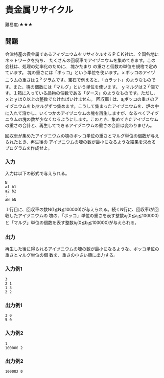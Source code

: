 # 貴金属リサイクル

難易度:★★★

## 問題
会津特産の貴金属であるアイヅニウムをリサイクルするＰＣＫ社は、全国各地にネットワークを持ち、
たくさんの回収車でアイヅニウムを集めてきます。この会社は、処理の効率化のために、 塊かたまり
の重さと個数の単位を規格で定めています。
塊の重さには「ボッコ」という単位を使います。ｘボッコのアイヅニウムの重さは２<sup>ｘ</sup>グラムです。宝石で例えると、「カラット」のようなものです。また、塊の個数には「マルグ」という単位を使います。
ｙマルグは２<sup>ｙ</sup>個です。１箱に入っている品物の個数である「ダース」のようなものです。ただし、ｘとｙは０以上の整数でなければいけません。
回収車 i は、a<sub>i</sub>ボッコの重さのアイヅニウムを b<sub>i</sub>マルグずつ集めます。こうして集まったアイヅニウムを、炉の中に入れて溶かし、いくつかのアイヅニウムの塊を再生しますが、なるべくアイヅニウムの塊の数が少なくなるようにします。このとき、集めてきたアイヅニウムの重さの合計と、再生してできるアイヅニウムの重さの合計は変わりません。

回収車が集めたアイヅニウムの塊のボッコ単位の重さとマルグ単位の個数が与えられたとき、再生後の
アイヅニウムの塊の数が最小になるような結果を求めるプログラムを作成せよ。

### 入力
入力は以下の形式で与えられる。
```
N
a1 b1
a2 b2
:
aN bN
```
１行目に、回収車の数N(1≦N≦100000)が与えられる。続くN行に、回収車iが回収したアイヅニウムの
塊の、「ボッコ」単位の重さを表す整数a<sub>i</sub>(0≦a<sub>i</sub>≦100000)と「マルグ」単位の個数を表す整数b<sub>i</sub>(0≦b<sub>i</sub>≦100000)が与えられる。

### 出力
再生した後に得られるアイヅニウムの塊の数が最小になるような、ボッコ単位の重さとマルグ単位の個
数を、重さの小さい順に出力する。
### 入力例1
```
3
2 1
1 3
2 2
```
### 出力例1
```
3 0
5 0
```
### 入力例2
```
1
100000 2
```
### 出力例2
```
100002 0
```